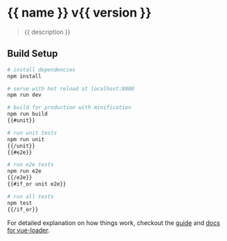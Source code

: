 # {{ name }} v{{ version }}

> {{ description }}

## Build Setup

``` bash
# install dependencies
npm install

# serve with hot reload at localhost:8080
npm run dev

# build for production with minification
npm run build
{{#unit}}

# run unit tests
npm run unit
{{/unit}}
{{#e2e}}

# run e2e tests
npm run e2e
{{/e2e}}
{{#if_or unit e2e}}

# run all tests
npm test
{{/if_or}}
```

For detailed explanation on how things work, checkout the [guide](http://vuejs-templates.github.io/webpack/) and [docs for vue-loader](http://vuejs.github.io/vue-loader).
